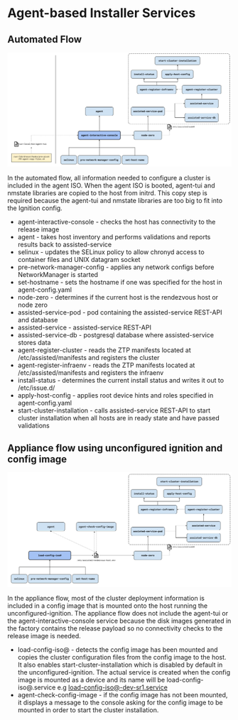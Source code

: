 # Agent-based Installer Services

## Automated Flow

![Automated Flow](./agent_installer_services-automated_flow.png)

In the automated flow, all information needed to configure a cluster is included in the agent ISO.
When the agent ISO is booted, agent-tui and nmstate libraries are copied to the host from initrd. This copy 
step is required because the agent-tui and nmstate libraries are too big to fit into the Ignition config.

* agent-interactive-console - checks the host has connectivity to the release image
* agent - takes host inventory and performs validations and reports results back to assisted-service
* selinux - updates the SELinux policy to allow chronyd access to container files and UNIX datagram socket 
* pre-network-manager-config - applies any network configs before NetworkManager is started
* set-hostname - sets the hostname if one was specified for the host in agent-config.yaml
* node-zero - determines if the current host is the rendezvous host or node zero
* assisted-service-pod - pod containing the assisted-service REST-API and database
* assisted-service - assisted-service REST-API
* assisted-service-db - postgresql database where assisted-service stores data
* agent-register-cluster - reads the ZTP manifests located at /etc/assisted/manifests and registers the cluster
* agent-register-infraenv - reads the ZTP manifests located at /etc/assisted/manifests and registers the infraenv
* install-status - determines the current install status and writes it out to /etc/issue.d/
* apply-host-config - applies root device hints and roles specified in agent-config.yaml
* start-cluster-installation - calls assisted-service REST-API to start cluster installation when all hosts are in ready state and have passed validations

## Appliance flow using unconfigured ignition and config image

![Appliance Flow](./agent_installer_services-unconfigured_ignition_and_config_image_flow.png)

In the appliance flow, most of the cluster deployment information is included in a config image that is mounted
onto the host running the unconfigured-ignition. The appliance flow does not include the agent-tui or the
agent-interactive-console service because the disk images generated in the factory contains the release payload
so no connectivity checks to the release image is needed.

* load-config-iso@ - detects the config image has been mounted and copies the cluster configuration files from the config image to the host. It also enables start-cluster-installation which is disabled by default in the unconfigured-ignition. The actual service is created when the config image is mounted as a device and its name will be load-config-iso@<dev-name>.service e.g load-config-iso@-dev-sr1.service
* agent-check-config-image - if the config image has not been mounted, it displays a message to the console asking for the config image to be mounted in order to start the cluster installation.